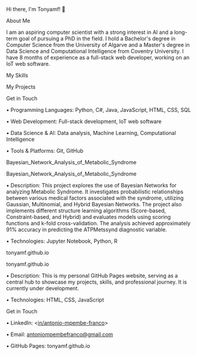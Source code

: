 Hi there, I'm Tonyamf! 👋

About Me

I am an aspiring computer scientist with a strong interest in AI and a long-term goal of pursuing a PhD in the field. I hold a Bachelor's degree in Computer Science from the University of Algarve and a Master's degree in Data Science and Computational Intelligence from Coventry University. I have 8 months of experience as a full-stack web developer, working on an IoT web software.

My Skills

My Projects

Get in Touch

•
Programming Languages: Python, C#, Java, JavaScript, HTML, CSS, SQL

•
Web Development: Full-stack development, IoT web software

•
Data Science & AI: Data analysis, Machine Learning, Computational Intelligence

•
Tools & Platforms: Git, GitHub

Bayesian_Network_Analysis_of_Metabolic_Syndrome

Bayesian_Network_Analysis_of_Metabolic_Syndrome

•
Description: This project explores the use of Bayesian Networks for analyzing Metabolic Syndrome. It investigates probabilistic relationships between various medical factors associated with the syndrome, utilizing Gaussian, Multinomial, and Hybrid Bayesian Networks. The project also implements different structure learning algorithms (Score-based, Constraint-based, and Hybrid) and evaluates models using scoring functions and k-fold cross-validation. The analysis achieved approximately 91% accuracy in predicting the ATPMetssynd diagnostic variable.

•
Technologies: Jupyter Notebook, Python, R

tonyamf.github.io

tonyamf.github.io

•
Description: This is my personal GitHub Pages website, serving as a central hub to showcase my projects, skills, and professional journey. It is currently under development.

•
Technologies: HTML, CSS, JavaScript

Get in Touch

•
LinkedIn: <[in/antonio-mpembe-franco](https://www.linkedin.com/in/antonio-mpembe-franco/)>

•
Email: antoniompembefranco@gmail.com

•
GitHub Pages: tonyamf.github.io
